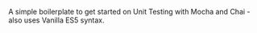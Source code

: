 A simple boilerplate to get started on Unit Testing with Mocha and Chai - also uses Vanilla ES5 syntax.
